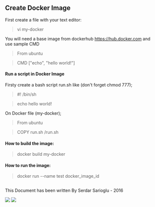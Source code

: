## Create Docker Image

First create a file with your text editor:
>vi my-docker

You will need a base image from dockerhub https://hub.docker.com and use sample CMD 

>From ubuntu

>CMD ["echo", "hello world!"]

#### Run a script in Docker Image
Firsty create a bash script run.sh like (don't forget chmod 777);

>#! /bin/sh

>echo hello world!


On Docker file (my-docker);

>From ubuntu

>COPY run.sh /run.sh


#### How to build the image:
>docker build my-docker

#### How to run the image:
>docker run --name test docker_image_id
## 

This Document has been written By Serdar Sarioglu - 2016

<a href="https://mysystem.org" title="Mysystem.org"><img src="https://img.shields.io/website-up-down-green-red/http/shields.io.svg?label=Visit%20mysystem.org"></a>
<a href="https://www.paypal.me/ssarioglu" title="Support project"><img src="https://img.shields.io/badge/Donate%20me-paypal-brightgreen.svg"></a>
